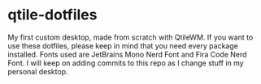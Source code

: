 # qtile-dotfiles
My first custom desktop, made from scratch with QtileWM.
If you want to use these dotfiles, please keep in mind that you need every package installed.
Fonts used are JetBrains Mono Nerd Font and Fira Code Nerd Font.
I will keep on adding commits to this repo as I change stuff in my personal desktop.
